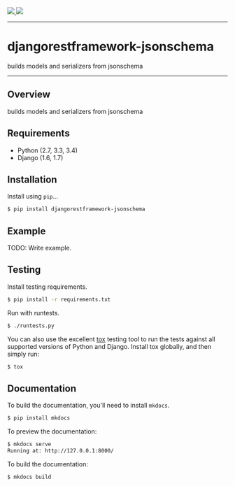 <div class="badges">
    <a href="http://travis-ci.org/gecBurton/django-rest-framework-jsonschema">
        <img src="https://travis-ci.org/gecBurton/django-rest-framework-jsonschema.svg?branch=master">
    </a>
    <a href="https://pypi.python.org/pypi/djangorestframework-jsonschema">
        <img src="https://img.shields.io/pypi/v/djangorestframework-jsonschema.svg">
    </a>
</div>

---

# djangorestframework-jsonschema

builds models and serializers from jsonschema

---

## Overview

builds models and serializers from jsonschema

## Requirements

* Python (2.7, 3.3, 3.4)
* Django (1.6, 1.7)

## Installation

Install using `pip`...

```bash
$ pip install djangorestframework-jsonschema
```

## Example

TODO: Write example.

## Testing

Install testing requirements.

```bash
$ pip install -r requirements.txt
```

Run with runtests.

```bash
$ ./runtests.py
```

You can also use the excellent [tox](http://tox.readthedocs.org/en/latest/) testing tool to run the tests against all supported versions of Python and Django. Install tox globally, and then simply run:

```bash
$ tox
```

## Documentation

To build the documentation, you'll need to install `mkdocs`.

```bash
$ pip install mkdocs
```

To preview the documentation:

```bash
$ mkdocs serve
Running at: http://127.0.0.1:8000/
```

To build the documentation:

```bash
$ mkdocs build
```
